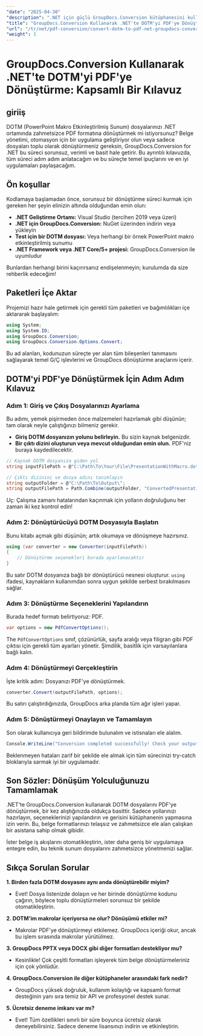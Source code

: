 ```yaml
---
"date": "2025-04-30"
"description": ".NET için güçlü GroupDocs.Conversion kütüphanesini kullanarak Microsoft Word Şablon dosyalarını (.dotm) sorunsuz bir şekilde PDF'lere nasıl dönüştüreceğinizi öğrenin. Belge yönetiminizi verimli bir şekilde kolaylaştırın."
"title": "GroupDocs.Conversion Kullanarak .NET'te DOTM'yi PDF'ye Dönüştürme Kapsamlı Bir Kılavuz"
"url": "/tr/net/pdf-conversion/convert-dotm-to-pdf-net-groupdocs-conversion/"
"weight": 1
---
```


# GroupDocs.Conversion Kullanarak .NET'te DOTM'yi PDF'ye Dönüştürme: Kapsamlı Bir Kılavuz

## giriiş

DOTM (PowerPoint Makro Etkinleştirilmiş Sunum) dosyalarınızı .NET ortamında zahmetsizce PDF formatına dönüştürmek mi istiyorsunuz? Belge yönetimi, otomasyon için bir uygulama geliştiriyor olun veya sadece dosyaları toplu olarak dönüştürmeniz gereksin, GroupDocs.Conversion for .NET bu süreci sorunsuz, verimli ve basit hale getirir. Bu ayrıntılı kılavuzda, tüm süreci adım adım anlatacağım ve bu süreçte temel ipuçlarını ve en iyi uygulamaları paylaşacağım.

## Ön koşullar

Kodlamaya başlamadan önce, sorunsuz bir dönüştürme süreci kurmak için gereken her şeyin elinizin altında olduğundan emin olun:

- **.NET Geliştirme Ortamı:** Visual Studio (tercihen 2019 veya üzeri)
- **.NET için GroupDocs.Conversion:** NuGet üzerinden indirin veya yükleyin
- **Test için bir DOTM dosyası:** Veya herhangi bir örnek PowerPoint makro etkinleştirilmiş sunumu
- **.NET Framework veya .NET Core/5+ projesi:** GroupDocs.Conversion ile uyumludur

Bunlardan herhangi birini kaçırırsanız endişelenmeyin; kurulumda da size rehberlik edeceğim!


## Paketleri İçe Aktar

Projemizi hazır hale getirmek için gerekli tüm paketleri ve bağımlılıkları içe aktararak başlayalım:

```csharp
using System;
using System.IO;
using GroupDocs.Conversion;
using GroupDocs.Conversion.Options.Convert;
```

Bu ad alanları, kodunuzun süreçte yer alan tüm bileşenleri tanımasını sağlayarak temel G/Ç işlevlerini ve GroupDocs dönüştürme araçlarını içerir.


## DOTM'yi PDF'ye Dönüştürmek İçin Adım Adım Kılavuz

### Adım 1: Giriş ve Çıkış Dosyalarınızı Ayarlama

Bu adımı, yemek pişirmeden önce malzemeleri hazırlamak gibi düşünün; tam olarak neyle çalıştığınızı bilmeniz gerekir.

- **Giriş DOTM dosyanızın yolunu belirleyin.** Bu sizin kaynak belgenizdir.
- **Bir çıktı dizini oluşturun veya mevcut olduğundan emin olun.** PDF'niz buraya kaydedilecektir.

```csharp
// Kaynak DOTM dosyanıza giden yol
string inputFilePath = @"C:\Path\To\Your\File\PresentationWithMacro.dotm";

// Çıktı dizinini ve dosya adını tanımlayın
string outputFolder = @"C:\Path\To\Output\";
string outputFilePath = Path.Combine(outputFolder, "ConvertedPresentation.pdf");
```

*Uç:* Çalışma zamanı hatalarından kaçınmak için yolların doğruluğunu her zaman iki kez kontrol edin!

### Adım 2: Dönüştürücüyü DOTM Dosyasıyla Başlatın

Bunu kitabı açmak gibi düşünün; artık okumaya ve dönüşmeye hazırsınız.

```csharp
using (var converter = new Converter(inputFilePath))
{
    // Dönüştürme seçenekleri burada ayarlanacaktır
}
```

Bu satır DOTM dosyanıza bağlı bir dönüştürücü nesnesi oluşturur. `using` ifadesi, kaynakların kullanımdan sonra uygun şekilde serbest bırakılmasını sağlar.

### Adım 3: Dönüştürme Seçeneklerini Yapılandırın

Burada hedef formatı belirtiyoruz: PDF.

```csharp
var options = new PdfConvertOptions();
```

The `PdfConvertOptions` sınıf, çözünürlük, sayfa aralığı veya filigran gibi PDF çıktısı için gerekli tüm ayarları yönetir. Şimdilik, basitlik için varsayılanlara bağlı kalın.

### Adım 4: Dönüştürmeyi Gerçekleştirin

İşte kritik adım: Dosyanızı PDF'ye dönüştürmek.

```csharp
converter.Convert(outputFilePath, options);
```

Bu satırı çalıştırdığınızda, GroupDocs arka planda tüm ağır işleri yapar.

### Adım 5: Dönüştürmeyi Onaylayın ve Tamamlayın

Son olarak kullanıcıya geri bildirimde bulunalım ve istisnaları ele alalım.

```csharp
Console.WriteLine("Conversion completed successfully! Check your output at: " + outputFilePath);
```

Beklenmeyen hataları zarif bir şekilde ele almak için tüm sürecinizi try-catch bloklarıyla sarmak iyi bir uygulamadır.


## Son Sözler: Dönüşüm Yolculuğunuzu Tamamlamak

.NET'te GroupDocs.Conversion kullanarak DOTM dosyalarını PDF'ye dönüştürmek, bir kez alıştığınızda oldukça basittir. Sadece yollarınızı hazırlayın, seçeneklerinizi yapılandırın ve gerisini kütüphanenin yapmasına izin verin. Bu, belge formatlarınızı telaşsız ve zahmetsizce ele alan çalışkan bir asistana sahip olmak gibidir.

İster belge iş akışlarını otomatikleştirin, ister daha geniş bir uygulamaya entegre edin, bu teknik sunum dosyalarını zahmetsizce yönetmenizi sağlar.


## Sıkça Sorulan Sorular

**1. Birden fazla DOTM dosyasını aynı anda dönüştürebilir miyim?**  
- Evet! Dosya listenizde dolaşın ve her birinde dönüştürme kodunu çağırın, böylece toplu dönüştürmeleri sorunsuz bir şekilde otomatikleştirin.

**2. DOTM'im makrolar içeriyorsa ne olur? Dönüşümü etkiler mi?**  
- Makrolar PDF'ye dönüştürmeyi etkilemez. GroupDocs içeriği okur, ancak bu işlem sırasında makrolar yürütülmez.

**3. GroupDocs PPTX veya DOCX gibi diğer formatları destekliyor mu?**  
- Kesinlikle! Çok çeşitli formatları işleyerek tüm belge dönüştürmeleriniz için çok yönlüdür.

**4. GroupDocs.Conversion ile diğer kütüphaneler arasındaki fark nedir?**  
- GroupDocs yüksek doğruluk, kullanım kolaylığı ve kapsamlı format desteğinin yanı sıra temiz bir API ve profesyonel destek sunar.

**5. Ücretsiz deneme imkanı var mı?**  
- Evet! Tüm özellikleri sınırlı bir süre boyunca ücretsiz olarak deneyebilirsiniz. Sadece deneme lisansınızı indirin ve etkinleştirin.